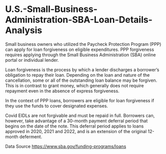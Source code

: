 # U.S.-Small-Business-Administration-SBA-Loan-Details-Analysis
Small business owners who utilized the Paycheck Protection Program (PPP) can apply for loan forgiveness on eligible expenditures. PPP forgiveness requires applying through the Small Business Administration (SBA) online portal or individual lender.

Loan forgiveness is the process by which a lender discharges a borrower’s obligation to repay their loan. Depending on the loan and nature of the cancellation, some or all of the outstanding loan balance may be forgiven. This is in contrast to grant money, which generally does not require repayment even in the absence of express forgiveness.

In the context of PPP loans, borrowers are eligible for loan forgiveness if they use the funds to cover designated expenses.

Covid EIDLs are not forgivable and must be repaid in full. Borrowers can, however, take advantage of a 30-month payment deferral period that begins on the date of the note. This deferral period applies to loans approved in 2020, 2021 and 2022, and is an extension of the original 12-month deferment.

Data Source https://www.sba.gov/funding-programs/loans
